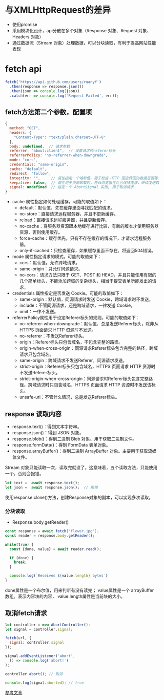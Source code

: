 # 与XMLHttpRequest的差异
- 使用promise
- 采用模块化设计，api分散在多个对象（Response 对象、Request 对象、Headers 对象）
- 通过数据流（Stream 对象）处理数据，可以分块读取，有利于提高网站性能表现

# fetch api
```js
fetch('https://api.github.com/users/ruanyf')
  .then(response => response.json())
  .then(json => console.log(json))
  .catch(err => console.log('Request Failed', err)); 
```
## fetch方法第二个参数，配置项
```js
{
  method: "GET",
  headers: {
    "Content-Type": "text/plain;charset=UTF-8"
  },
  body: undefined,  // 请求参数
  referrer: "about:client",  // 设置请求的referer标头
  referrerPolicy: "no-referrer-when-downgrade",
  mode: "cors", 
  credentials: "same-origin",
  cache: "default",
  redirect: "follow",
  integrity: "",     // 属性指定一个哈希值，用于检查 HTTP 回应传回的数据是否等于这个预先设定的哈希值。是否被篡改
  keepalive: false,  // 属性用于页面卸载时，告诉浏览器在后台保持连接，继续发送数据。boolean
  signal: undefined  // 指定一个 AbortSignal 实例, 用于取消请求
}
```
- cache 属性指定如何处理缓存。可能的取值如下：
   - default：默认值，先在缓存里面寻找匹配的请求。
   - no-store：直接请求远程服务器，并且不更新缓存。
   - reload：直接请求远程服务器，并且更新缓存。
   - no-cache：将服务器资源跟本地缓存进行比较，有新的版本才使用服务器资源，否则使用缓存。
   - force-cache：缓存优先，只有不存在缓存的情况下，才请求远程服务器。
   - only-if-cached：只检查缓存，如果缓存里面不存在，将返回504错误。
- mode 属性指定请求的模式。可能的取值如下：
   - cors：默认值，允许跨域请求。
   - same-origin：只允许同源请求。
   - no-cors：请求方法只限于 GET、POST 和 HEAD，并且只能使用有限的几个简单标头，不能添加跨域的复杂标头，相当于提交表单所能发出的请求。
- credentials 属性指定是否发送 Cookie。可能的取值如下：
   - same-origin：默认值，同源请求时发送 Cookie，跨域请求时不发送。
   - include：不管同源请求，还是跨域请求，一律发送 Cookie。
   - omit：一律不发送。
- referrerPolicy属性用于设定Referer标头的规则。可能的取值如下：
   - no-referrer-when-downgrade：默认值，总是发送Referer标头，除非从 HTTPS 页面请求 HTTP 资源时不发送。
   - no-referrer：不发送Referer标头。
   - origin：Referer标头只包含域名，不包含完整的路径。
   - origin-when-cross-origin：同源请求Referer标头包含完整的路径，跨域请求只包含域名。
   - same-origin：跨域请求不发送Referer，同源请求发送。
   - strict-origin：Referer标头只包含域名，HTTPS 页面请求 HTTP 资源时不发送Referer标头。
   - strict-origin-when-cross-origin：同源请求时Referer标头包含完整路径，跨域请求时只包含域名，HTTPS 页面请求 HTTP 资源时不发送该标头。
   - unsafe-url：不管什么情况，总是发送Referer标头。

## response 读取内容
- response.text()：得到文本字符串。
- response.json()：得到 JSON 对象。
- response.blob()：得到二进制 Blob 对象。用于获取二进制文件。
- response.formData()：得到 FormData 表单对象。
- response.arrayBuffer()：得到二进制 ArrayBuffer 对象。主要用于获取流媒体文件。

Stream 对象只能读取一次，读取完就没了。这意味着，五个读取方法，只能使用一个，否则会报错。
```js
let text =  await response.text();
let json =  await response.json();  // 报错
```
使用response.clone()方法，创建Response对象的副本，可以实现多次读取。

### 分块读取
- Response.body.getReader()

```js
const response = await fetch('flower.jpg');
const reader = response.body.getReader();

while(true) {
  const {done, value} = await reader.read();

  if (done) {
    break;
  }

  console.log(`Received ${value.length} bytes`)
}
```
done属性是一个布尔值，用来判断有没有读完；
value属性是一个 arrayBuffer 数组，表示内容块的内容，
value.length属性是当前块的大小。

## 取消fetch请求
```js
let controller = new AbortController();
let signal = controller.signal;

fetch(url, {
  signal: controller.signal
});

signal.addEventListener('abort',
  () => console.log('abort!')
);

controller.abort(); // 取消

console.log(signal.aborted); // true
```

[参考文章](http://www.ruanyifeng.com/blog/2020/12/fetch-tutorial.html)

